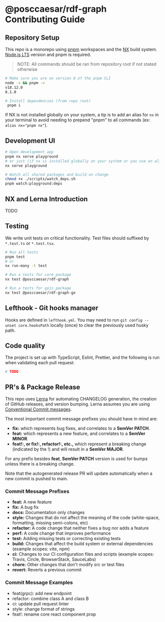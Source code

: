 # @posccaesar/rdf-graph Contributing Guide

## Repository Setup

This repo is a monorepo using [pnpm](https://pnpm.io) workspaces and the [NX](https://nx.dev) build system. [Node.js LTS](https://nodejs.org) version and pnpm is required.

> NOTE: All commands should be ran from repository root if not stated otherwise

```sh
# Make sure you are on version 8 of the pnpm CLI
node -v && pnpm -v
v18.12.0
8.1.0

# Install dependencies (from repo root)
 pnpm i
```

If NX is not installed globally on your system, a tip is to add an alias for `nx` in your terminal to avoid needing to prepend "pnpm" to all commands (ex: `alias nx="pnpm nx"`).

## Development UI

```sh
# Open development app
pnpm nx serve playground
# or just (if nx is installed globally on your system or you use an alias: nx="pnpm nx")
nx serve playground

# Watch all shared packages and build on change
chmod +x ./scripts/watch_deps.sh
pnpm watch:playground:deps
```

## NX and Lerna Introduction

TODO

## Testing

We write unit tests on critical functionality. Test files should suffixed by `*.test.ts` or `*.test.tsx`.

```sh
# Run all tests
pnpm test
# or
nx run-many -t test

# Run a tests for core package
nx test @posccaesar/rdf-graph

# Run a tests for gojs package
nx test @posccaesar/rdf-graph-go
```

## Lefthook - Git hooks manager

Hooks are defined in `lefthook.yml`. You may need to run `git config --unset core.hooksPath` locally (once) to clear the previously used husky path.

## Code quality

The project is set up with TypeScript, Eslint, Prettier, and the following is run when validating each pull request:

```sh
# TODO
```

## PR's & Package Release

This repo uses [Lerna](https://lerna.js.org) for automating CHANGELOG generation, the creation of GitHub releases, and version bumping. Lerna assumes you are using [Conventional Commit messages](https://www.conventionalcommits.org).

The most important commit message prefixes you should have in mind are:

- **fix:** which represents bug fixes, and correlates to a **SemVer PATCH**.
- **feat:** which represents a new feature, and correlates to a **SemVer MINOR**.
- **feat!:, or fix!:, refactor!:, etc.,** which represent a breaking change (indicated by the !) and will result in a **SemVer MAJOR**.

For any prefix besides **feat**, **SemVer PATCH** version is used for bumps unless there is a breaking change.

Note that the autogenerated release PR will update automatically when a new commit is pushed to main.

### Commit Message Prefixes

- **feat:** A new feature
- **fix:** A bug fix
- **docs:** Documentation only changes
- **style:** Changes that do not affect the meaning of the code (white-space, formatting, missing semi-colons, etc)
- **refactor:** A code change that neither fixes a bug nor adds a feature
- **perf:** A code change that improves performance
- **test:** Adding missing tests or correcting existing tests
- **build:** Changes that affect the build system or external dependencies (example scopes: vite, npm)
- **ci:** Changes to our CI configuration files and scripts (example scopes: Travis, Circle, BrowserStack, SauceLabs)
- **chore:** Other changes that don't modify src or test files
- **revert:** Reverts a previous commit

### Commit Message Examples

- feat(grpc): add new endpoint
- refactor: combine class A and class B
- ci: update pull request linter
- style: change format of strings
- feat!: rename core react component prop
